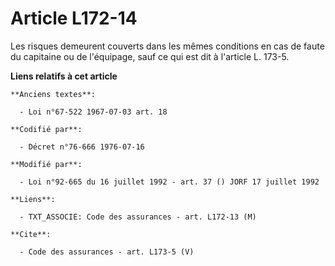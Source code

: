 # Article L172-14

Les risques demeurent couverts dans les mêmes conditions en cas de faute du capitaine ou de l'équipage, sauf ce qui est dit à
l'article L. 173-5.

**Liens relatifs à cet article**

	**Anciens textes**:

	  - Loi n°67-522 1967-07-03 art. 18

	**Codifié par**:

	  - Décret n°76-666 1976-07-16

	**Modifié par**:

	  - Loi n°92-665 du 16 juillet 1992 - art. 37 () JORF 17 juillet 1992

	**Liens**:

	  - TXT_ASSOCIE: Code des assurances - art. L172-13 (M)

	**Cite**:

	  - Code des assurances - art. L173-5 (V)

